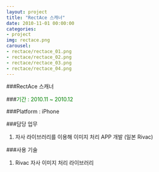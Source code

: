 ```yaml
---
layout: project
title: "RectAce 스캐너"
date: 2010-11-01 00:00:00
categories:
- project
img: rectace.png
carousel:
- rectace/rectace_01.png
- rectace/rectace_02.png
- rectace/rectace_03.png
- rectace/rectace_04.png
---
```


###RectAce 스캐너

###<font color="green">기간 : 2010.11 ~ 2010.12</font>

###Platform : iPhone

###담당 업무 

<ol>
<li>자사 라이브러리를 이용해 이미지 처리 APP 개발 (일본 Rivac)</li>
</ol>

###사용 기술

<ol>
<li>Rivac 자사 이미지 처리 라이브러리</li>
</ol>
